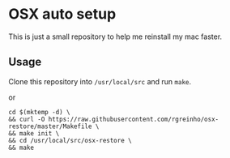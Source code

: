 # OSX auto setup

This is just a small repository to help me reinstall my mac faster.

## Usage

Clone this repository into `/usr/local/src` and run `make`.

or 

```
cd $(mktemp -d) \
&& curl -O https://raw.githubusercontent.com/rgreinho/osx-restore/master/Makefile \
&& make init \
&& cd /usr/local/src/osx-restore \
&& make
```
